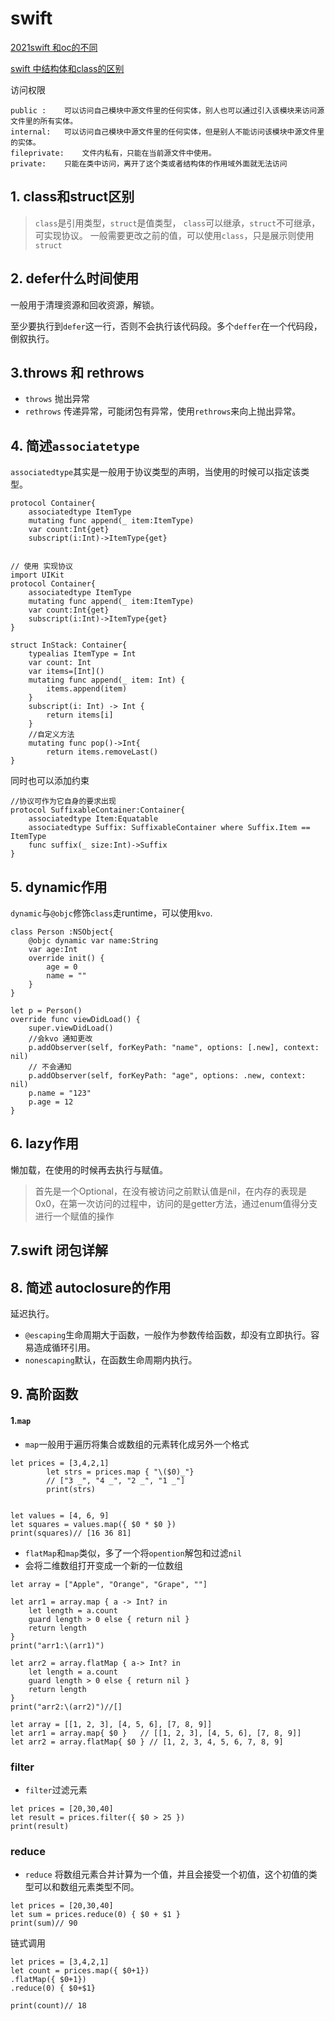# swift 
[2021swift 和oc的不同](https://blog.csdn.net/iOSvv/article/details/122235204)

[swift 中结构体和class的区别](https://www.jianshu.com/p/8015b163baf6)


访问权限

```
public :	可以访问自己模块中源文件里的任何实体，别人也可以通过引入该模块来访问源文件里的所有实体。
internal:	可以访问自己模块中源文件里的任何实体，但是别人不能访问该模块中源文件里的实体。
fileprivate:	文件内私有，只能在当前源文件中使用。
private:	只能在类中访问，离开了这个类或者结构体的作用域外面就无法访问
```

## 1. class和struct区别
> `class`是引用类型，`struct`是值类型，
> `class`可以继承，`struct`不可继承，可实现协议。
> 一般需要更改之前的值，可以使用`class`，只是展示则使用`struct`
 
## 2. defer什么时间使用
一般用于清理资源和回收资源，解锁。

至少要执行到`defer`这一行，否则不会执行该代码段。多个`deffer`在一个代码段，倒叙执行。

## 3.throws 和 rethrows
- `throws` 抛出异常
- `rethrows` 传递异常，可能闭包有异常，使用`rethrows`来向上抛出异常。

## 4. 简述`associatetype`

`associatedtype`其实是一般用于协议类型的声明，当使用的时候可以指定该类型。

```objc
protocol Container{
    associatedtype ItemType
    mutating func append(_ item:ItemType)
    var count:Int{get}
    subscript(i:Int)->ItemType{get}


// 使用 实现协议
import UIKit
protocol Container{
    associatedtype ItemType
    mutating func append(_ item:ItemType)
    var count:Int{get}
    subscript(i:Int)->ItemType{get}
}
 
struct InStack: Container{
    typealias ItemType = Int
    var count: Int
    var items=[Int]()
    mutating func append(_ item: Int) {
        items.append(item)
    }
    subscript(i: Int) -> Int {
        return items[i]
    }
    //自定义方法
    mutating func pop()->Int{
        return items.removeLast()
}
```

同时也可以添加约束
```objc
//协议可作为它自身的要求出现
protocol SuffixableContainer:Container{
    associatedtype Item:Equatable
    associatedtype Suffix: SuffixableContainer where Suffix.Item == ItemType
    func suffix(_ size:Int)->Suffix
}
```

## 5. dynamic作用
`dynamic`与`@objc`修饰`class`走runtime，可以使用`kvo`.
```objc
class Person :NSObject{
	@objc dynamic var name:String
	var age:Int
	override init() {
		age = 0
		name = ""
	}
}

let p = Person()
override func viewDidLoad() {
	super.viewDidLoad()
	//会kvo 通知更改
	p.addObserver(self, forKeyPath: "name", options: [.new], context: nil)
	// 不会通知
	p.addObserver(self, forKeyPath: "age", options: .new, context: nil)
	p.name = "123"
	p.age = 12
}
```
## 6. lazy作用
懒加载，在使用的时候再去执行与赋值。
>首先是一个Optional，在没有被访问之前默认值是nil，在内存的表现是0x0，在第一次访问的过程中，访问的是getter方法，通过enum值得分支进行一个赋值的操作
>

## 7.swift 闭包详解

## 8. 简述 autoclosure的作用
延迟执行。
- `@escaping`生命周期大于函数，一般作为参数传给函数，却没有立即执行。容易造成循环引用。
- `nonescaping`默认，在函数生命周期内执行。


## 9. 高阶函数
#### 1.`map`
- `map`一般用于遍历将集合或数组的元素转化成另外一个格式

```objc
let prices = [3,4,2,1]
		let strs = prices.map { "\($0)_"}
		// ["3 _", "4 _", "2 _", "1 _"]
		print(strs)
		
		
let values = [4, 6, 9]
let squares = values.map({ $0 * $0 })
print(squares)// [16 36 81]
```
- `flatMap`和`map`类似，多了一个将`opention`解包和过滤`nil`
- 会将二维数组打开变成一个新的一位数组

```objc
let array = ["Apple", "Orange", "Grape", ""]
 
let arr1 = array.map { a -> Int? in
    let length = a.count
    guard length > 0 else { return nil }
    return length
}
print("arr1:\(arr1)")
 
let arr2 = array.flatMap { a-> Int? in
    let length = a.count
    guard length > 0 else { return nil }
    return length
}
print("arr2:\(arr2)")//[]

let array = [[1, 2, 3], [4, 5, 6], [7, 8, 9]]
let arr1 = array.map{ $0 }   // [[1, 2, 3], [4, 5, 6], [7, 8, 9]]
let arr2 = array.flatMap{ $0 } // [1, 2, 3, 4, 5, 6, 7, 8, 9]
```


### filter
- `filter`过滤元素

```objc
let prices = [20,30,40]
let result = prices.filter({ $0 > 25 })
print(result)
```
### reduce
- `reduce` 将数组元素合并计算为一个值，并且会接受一个初值，这个初值的类型可以和数组元素类型不同。

```objc
let prices = [20,30,40]
let sum = prices.reduce(0) { $0 + $1 }
print(sum)// 90
```

链式调用

```objc
let prices = [3,4,2,1]
let count = prices.map({ $0+1})
.flatMap({ $0+1})
.reduce(0) { $0+$1}

print(count)// 18
```





